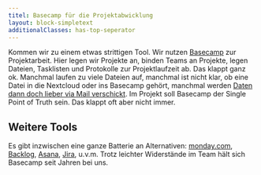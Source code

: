 ```yaml
---
titel: Basecamp für die Projektabwicklung
layout: block-simpletext
additionalClasses: has-top-seperator
---
```


Kommen wir zu einem etwas strittigen Tool. Wir nutzen [Basecamp](https://basecamp.com/) zur Projektarbeit. Hier legen wir Projekte an, binden Teams an Projekte, legen Dateien, Tasklisten und Protokolle zur Projektlaufzeit ab. Das klappt ganz ok. Manchmal laufen zu viele Dateien auf, manchmal ist nicht klar, ob eine Datei in die Nextcloud oder ins Basecamp gehört, manchmal werden [Daten dann doch lieber via Mail verschickt](#gewohnheiten). Im Projekt soll Basecamp der Single Point of Truth sein. Das klappt oft aber nicht immer.

## Weitere Tools

Es gibt inzwischen eine ganze Batterie an Alternativen: [monday.com](https://monday.com/), [Backlog](https://backlog.com/), [Asana](https://asana.com/de/), [Jira](https://asana.com/de/?r=bca), u.v.m. Trotz leichter Widerstände im Team hält sich Basecamp seit Jahren bei uns.

